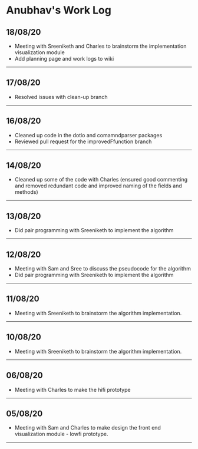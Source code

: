 # Anubhav's Work Log

## 18/08/20

-   Meeting with Sreeniketh and Charles to brainstorm the implementation visualization module
-   Add planning page and work logs to wiki

---

## 17/08/20

-   Resolved issues with clean-up branch

---

## 16/08/20

-   Cleaned up code in the dotio and comamndparser packages
-   Reviewed pull request for the improvedFfunction branch

---

## 14/08/20

-   Cleaned up some of the code with Charles (ensured good commenting and removed redundant code and improved naming of the fields and methods)

---

## 13/08/20

-   Did pair programming with Sreeniketh to implement the algorithm

---

## 12/08/20

-   Meeting with Sam and Sree to discuss the pseudocode for the algorithm
-   Did pair programming with Sreeniketh to implement the algorithm

---

## 11/08/20

-   Meeting with Sreeniketh to brainstorm the algorithm implementation.

---

## 10/08/20

-   Meeting with Sreeniketh to brainstorm the algorithm implementation.

---

## 06/08/20

-   Meeting with Charles to make the hifi prototype

---

## 05/08/20

-   Meeting with Sam and Charles to make design the front end visualization module - lowfi prototype.

---
